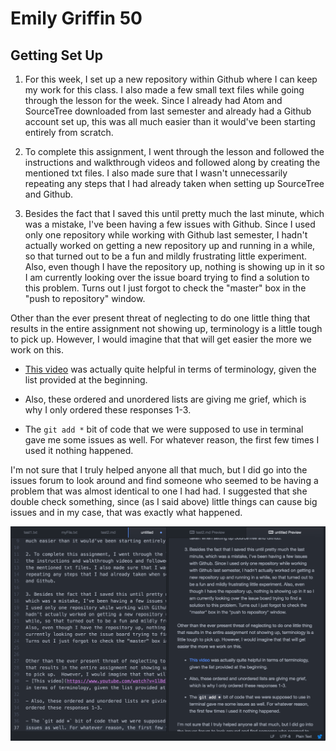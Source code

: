 # Emily Griffin 50
## Getting Set Up

1. For this week, I set up a new repository within Github
where I can keep my work for this class. I also made a
few small text files while going through the lesson for the week.
Since I already had Atom and SourceTree downloaded from last
semester and already had a Github account set up, this was all
much easier than it would've been starting entirely from scratch.

2. To complete this assignment, I went through the lesson and followed
the instructions and walkthrough videos and followed along by creating
the mentioned txt files. I also made sure that I wasn't unnecessarily
repeating any steps that I had already taken when setting up SourceTree
and Github.

3. Besides the fact that I saved this until pretty much the last minute,
which was a mistake, I've been having a few issues with Github.  Since
I used only one repository while working with Github last semester, I
hadn't actually worked on getting a new repository up and running in a
while, so that turned out to be a fun and mildly frustrating little experiment.
Also, even though I have the repository up, nothing is showing up in it so I am
currently looking over the issue board trying to find a solution to this problem.
Turns out I just forgot to check the "master" box in the "push to repository" window.


Other than the ever present threat of neglecting to do one little thing
that results in the entire assignment not showing up, terminology is a little tough
to pick up.  However, I would imagine that that will get easier the more we work on this.
- [This video](https://www.youtube.com/watch?v=1lBdlh3AGSc) was actually quite helpful
in terms of terminology, given the list provided at the beginning.

- Also, these ordered and unordered lists are giving me grief, which is why I only
ordered these responses 1-3.

- The `git add *` bit of code that we were supposed to use in terminal gave me some
issues as well. For whatever reason, the first few times I used it nothing happened.


I'm not sure that I truly helped anyone all that much, but I did go into the issues
forum to look around and find someone who seemed to be having a problem that was
almost identical to one I had had. I suggested that she double check something,
since (as I said above) little things can cause big issues and in my case, that
was exactly what happened.

![Image of my editor](editor.jpg)
